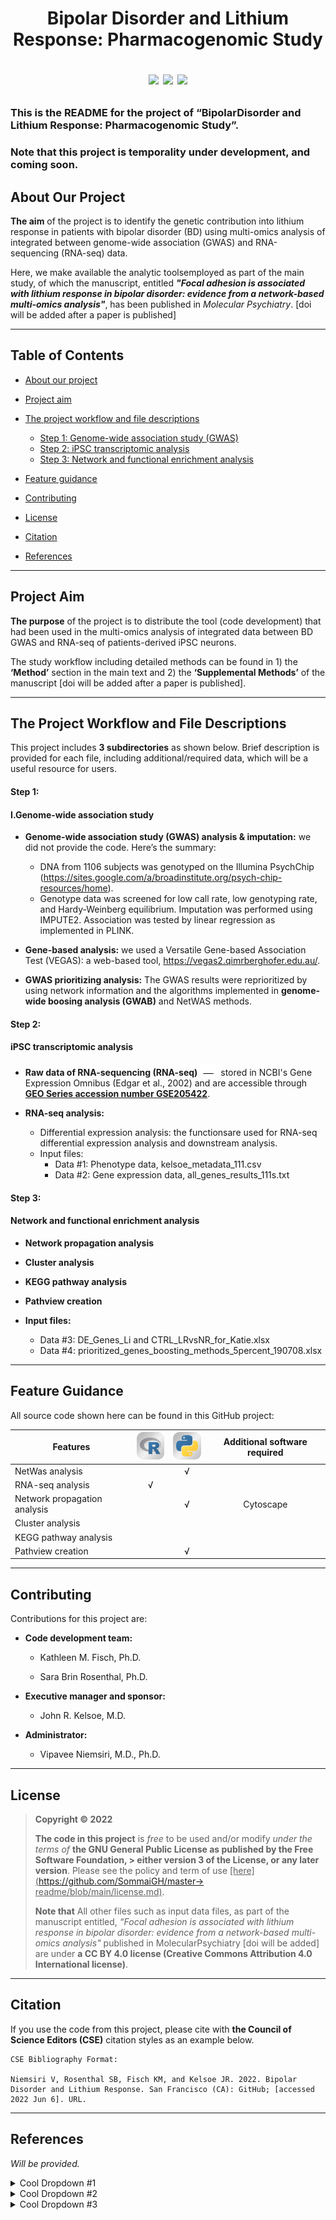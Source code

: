 <h1 align="center">Bipolar Disorder and Lithium Response: Pharmacogenomic Study

![](https://img.shields.io/badge/Release%20Date-June%202022-red?style=flat&logo=github&logoColor=red)      ![](https://img.shields.io/badge/Release-v1.1.0-orange?style=flat&logo=github&logoColor=orange) ![](https://img.shields.io/badge/License-%20GPL--3.0--or--later-brightgreen?style=flat&logo=opensourceinitiative&logoColor=brightgreen)</h1>

### This is the README for the project of “BipolarDisorder and Lithium Response: Pharmacogenomic  Study”.
### Note that this project is temporality under development, and coming soon.


## About Our Project
**The aim** of the project is to identify the genetic contribution into lithium response in patients with bipolar disorder (BD) using multi-omics analysis of integrated between genome-wide association (GWAS) and RNA-sequencing (RNA-seq) data.

Here, we make available the analytic toolsemployed as part of the main study, of which the manuscript, entitled ***"Focal adhesion is associated with lithium response in bipolar disorder: evidence from a network-based multi-omics analysis"***, has been published in *Molecular Psychiatry*. [doi will be added after a paper is published] 

-----------------------------------------------------------------------

## Table of Contents
-   [About our project](#About-Our-Project)   
-   [Project aim](#Project-Aim)
-   [The project workflow and file descriptions](#The-Project-Workflow-and-File-Descriptions)
    - [Step 1: Genome-wide association study (GWAS)](#I.Genome-wide-association-study)
    - [Step 2: iPSC transcriptomic analysis](#iPSC-transcriptomic-analysis)
    - [Step 3: Network and functional enrichment analysis](#Network-and-functional-enrichment-analysis)

-  [Feature guidance](#Feature-guidance)
-  [Contributing](#Contributing)
-  [License](#License)
-  [Citation](#Citation)
-  [References](#References)

------------------------------------------------------------------------
## Project Aim 

**The purpose** of the project is to distribute the tool (code development) that had been used in the multi-omics analysis of integrated data between BD GWAS and RNA-seq of patients-derived iPSC neurons.

The study workflow including detailed methods can be found in 1) the **‘Method’** section in the main text and 2) the **‘Supplemental Methods’** of the manuscript [doi will be added after a paper is published].

------------------------------------------------------------------------

## The Project Workflow and File Descriptions
This project includes **3 subdirectories** as shown below. Brief description is provided for each file, including additional/required data, which will be a useful resource for users.  
#### Step 1:
#### I.Genome-wide association study

-   **Genome-wide association study (GWAS) analysis & imputation:** we did not provide the code. Here’s the summary:
    -   DNA from 1106 subjects was genotyped on the Illumina PsychChip (https://sites.google.com/a/broadinstitute.org/psych-chip-resources/home).
    -   Genotype data was screened for low call rate, low genotyping rate, and Hardy-Weinberg equilibrium. Imputation was performed using IMPUTE2. Association was tested by linear regression as implemented in PLINK.

- **Gene-based analysis:** we used a Versatile Gene-based Association Test (VEGAS): a web-based tool, https://vegas2.qimrberghofer.edu.au/.

- **GWAS prioritizing analysis:** The GWAS results were reprioritized by using network information and the algorithms implemented in **genome-wide boosing analysis (GWAB)** and NetWAS methods.

#### Step 2:
#### iPSC transcriptomic analysis

-   **Raw data of RNA-sequencing (RNA-seq)** <img src="/img/dat.png"> stored in NCBI's Gene Expression Omnibus (Edgar et al., 2002) and are accessible through [**GEO Series accession number GSE205422**](https://www.ncbi.nlm.nih.gov/geo/query/acc.cgi?acc=GSE205422).

-   **RNA-seq analysis:**

    -   Differential expression analysis: the functionsare used for RNA-seq differential expression analysis and downstream analysis.
    -   Input files:
        -   Data #1: Phenotype data, kelsoe_metadata_111.csv
        -   Data #2: Gene expression data, all_genes_results_111s.txt
        
#### Step 3:
#### Network and functional enrichment analysis

-   **Network propagation analysis**

-   **Cluster analysis**

-   **KEGG pathway analysis**

-   **Pathview creation**

-   **Input files:**
    -   Data #3: DE_Genes_Li and CTRL_LRvsNR_for_Katie.xlsx
    -   Data #4: prioritized_genes_boosting_methods_5percent_190708.xlsx


------------------------------------------------------------------------
## Feature Guidance
All source code shown here can be found in this GitHub project: 

| Features                     |<img src="https://github.com/SommaiGH/master-readme/blob/main/img/R-GitHub.svg" width="50px">|<img src="https://github.com/SommaiGH/master-readme/blob/main/img/Python-GItHub.svg" width="50px">|Additional software required|
|------------------------------|:--------:|:--------:|:------------------------:|
| NetWas analysis              |          |     √    |                          |
| RNA-seq analysis             |    √     |          |                          |
| Network propagation analysis |          |     √    |          Cytoscape       |
| Cluster analysis             |          |          |                          |
| KEGG pathway analysis        |          |          |                          |
| Pathview creation            |          |     √    |                          |


------------------------------------------------------------------------

## Contributing

Contributions for this project are:

-   **Code development team:**
   
    - Kathleen M. Fisch, Ph.D.
    
    - Sara Brin Rosenthal, Ph.D.
    
-   **Executive manager and sponsor:**

    - John R. Kelsoe, M.D.
    
-   **Administrator:**
 
    - Vipavee Niemsiri, M.D., Ph.D.

------------------------------------------------------------------------

## License

> **Copyright © 2022**
> 
> **The code in this project** is *free* to be used and/or modify *under the terms of* **the GNU General Public License as published by the Free Software Foundation, > either version 3 of the License, or any later version**. Please see the policy and term of use <u>[here](https://github.com/SommaiGH/master-> readme/blob/main/license.md)</u>.
> 
> **Note that** All other files such as input data files, as part of the manuscript entitled, *“Focal adhesion is associated with lithium response in bipolar disorder: evidence from a network-based multi-omics analysis"* published in MolecularPsychiatry [doi will be added] are under **a CC BY 4.0 license (Creative Commons Attribution 4.0 International license)**.
 
------------------------------------------------------------------------

## Citation

If you use the code from this project, please cite with **the Council of Science Editors (CSE)** citation styles as an example below.

    CSE Bibliography Format:   
    
    Niemsiri V, Rosenthal SB, Fisch KM, and Kelsoe JR. 2022. Bipolar Disorder and Lithium Response. San Francisco (CA): GitHub; [accessed 2022 Jun 6]. URL.

------------------------------------------------------------------------

## References


*Will be provided.*

<p>
<details><summary>Cool Dropdown #1</summary><br/>
```js
// so wow, much amazing... you can even put code in these drop downs!
document.getElementById('root')
```s
[Or a link - like to google](https://google.com)
- Or a List
  - or a nested List
  - like this
  - with 😊 emojis
- Like this
Or even just normal text
</details>
<details><summary>Cool Dropdown #2</summary><br>
More cool text hiding in my dropdown
</details>
<details><summary>Cool Dropdown #3</summary><br>
Easter egg! :egg::egg::egg:
</details>
</p>

